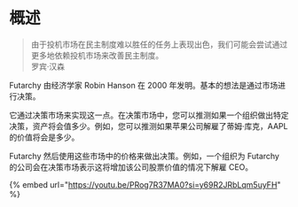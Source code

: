 # 概述
> 由于投机市场在民主制度难以胜任的任务上表现出色，我们可能会尝试通过更多地依赖投机市场来改善民主制度。\
> 罗宾·汉森

Futarchy 由经济学家 Robin Hanson 在 2000 年发明。基本的想法是通过市场进行决策。

它通过决策市场来实现这一点。在决策市场中，您可以推测如果一个组织做出特定决策，资产将会值多少。例如，您可以推测如果苹果公司解雇了蒂姆·库克，AAPL的价值将会是多少。

Futarchy 然后使用这些市场中的价格来做出决策。例如，一个组织为 Futarchy 的公司会在决策市场表示这将增加该公司股票价值的情况下解雇 CEO。&#x20;

{% embed url="https://youtu.be/PRog7R37MA0?si=y69R2JRbLqm5uyFH" %}
